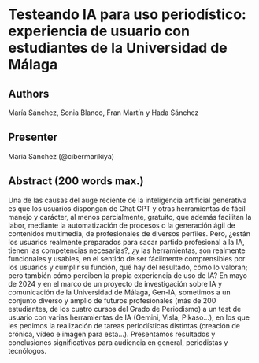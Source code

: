 # Testeando IA para uso periodí­stico: experiencia de usuario con estudiantes de la Universidad de Málaga

## Authors

María Sánchez, Sonia Blanco, Fran Martí­n y Hada Sánchez

## Presenter

María Sánchez (@cibermarikiya)

## Abstract (200 words max.) 

Una de las causas del auge reciente de la inteligencia artificial generativa es que los usuarios dispongan de Chat GPT y otras herramientas de fácil manejo y carácter, al menos parcialmente, gratuito, que además facilitan la labor, mediante la automatización de procesos o la generación ágil de contenidos multimedia, de profesionales de diversos perfiles. Pero, ¿están los usuarios realmente preparados para sacar partido profesional a la IA, tienen las competencias necesarias?, ¿y las herramientas, son realmente funcionales y usables, en el sentido de ser fácilmente comprensibles por los usuarios y cumplir su función, qué hay del resultado, cómo lo valoran; pero también cómo perciben la propia experiencia de uso de IA? En mayo de 2024 y en el marco de un proyecto de investigación sobre IA y comunicación de la Universidad de Málaga, Gen-IA, sometimos a un conjunto diverso y amplio de futuros profesionales  (más de 200 estudiantes, de los cuatro cursos del Grado de Periodismo) a un test de usuario con varias herramientas de IA (Gemini, Visla, Pikaso...), en los que les pedimos la realización de tareas periodí­sticas distintas (creación de crónica, vídeo e imagen para esta...). Presentamos resultados y conclusiones significativas para audiencia en general, periodistas y tecnólogos.
